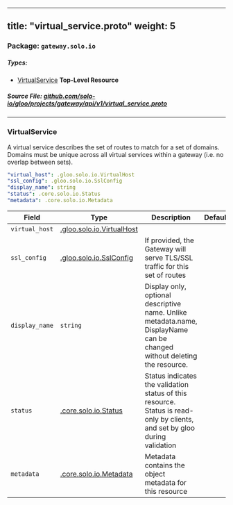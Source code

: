 
---
title: "virtual_service.proto"
weight: 5
---

<!-- Code generated by solo-kit. DO NOT EDIT. -->


### Package: `gateway.solo.io` 
##### Types:


- [VirtualService](#VirtualService) **Top-Level Resource**
  



##### Source File: [github.com/solo-io/gloo/projects/gateway/api/v1/virtual_service.proto](https://github.com/solo-io/gloo/blob/master/projects/gateway/api/v1/virtual_service.proto)





---
### <a name="VirtualService">VirtualService</a>

 
A virtual service describes the set of routes to match for a set of domains.
Domains must be unique across all virtual services within a gateway (i.e. no overlap between sets).

```yaml
"virtual_host": .gloo.solo.io.VirtualHost
"ssl_config": .gloo.solo.io.SslConfig
"display_name": string
"status": .core.solo.io.Status
"metadata": .core.solo.io.Metadata

```

| Field | Type | Description | Default |
| ----- | ---- | ----------- |----------- | 
| `virtual_host` | [.gloo.solo.io.VirtualHost](../../../../gloo/api/v1/proxy.proto.sk#VirtualHost) |  |  |
| `ssl_config` | [.gloo.solo.io.SslConfig](../../../../gloo/api/v1/proxy.proto.sk#SslConfig) | If provided, the Gateway will serve TLS/SSL traffic for this set of routes |  |
| `display_name` | `string` | Display only, optional descriptive name. Unlike metadata.name, DisplayName can be changed without deleting the resource. |  |
| `status` | [.core.solo.io.Status](../../../../../../solo-kit/api/v1/status.proto.sk#Status) | Status indicates the validation status of this resource. Status is read-only by clients, and set by gloo during validation |  |
| `metadata` | [.core.solo.io.Metadata](../../../../../../solo-kit/api/v1/metadata.proto.sk#Metadata) | Metadata contains the object metadata for this resource |  |





<!-- Start of HubSpot Embed Code -->
<script type="text/javascript" id="hs-script-loader" async defer src="//js.hs-scripts.com/5130874.js"></script>
<!-- End of HubSpot Embed Code -->
